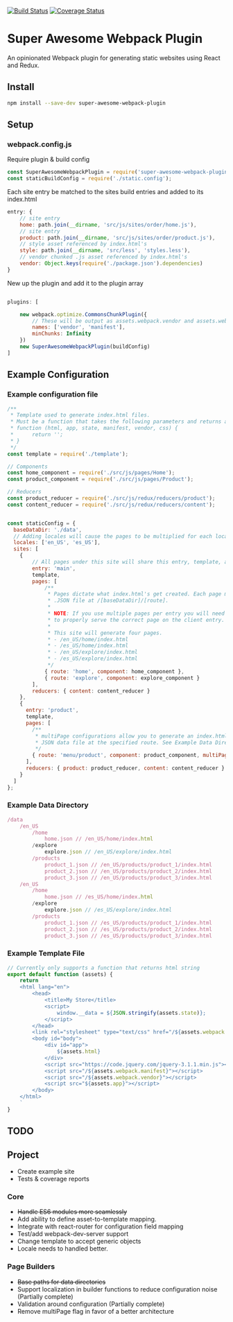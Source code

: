 [![Build Status](https://travis-ci.org/steven-haddix/super-awesome-webpack-plugin.svg?branch=master)](https://travis-ci.org/steven-haddix/super-awesome-webpack-plugin) [![Coverage Status](https://coveralls.io/repos/github/steven-haddix/super-awesome-webpack-plugin/badge.svg)](https://coveralls.io/github/steven-haddix/super-awesome-webpack-plugin)

# Super Awesome Webpack Plugin
An opinionated Webpack plugin for generating static websites using React and Redux.

## Install
```bash
npm install --save-dev super-awesome-webpack-plugin
```

## Setup


### webpack.config.js
Require plugin & build config
```javascript
const SuperAwesomeWebpackPlugin = require('super-awesome-webpack-plugin');
const staticBuildConfig = require('./static.config');
```
Each site entry be matched to the sites build entries and added to its index.html
```javascript
entry: {
    // site entry
    home: path.join(__dirname, 'src/js/sites/order/home.js'),
    // site entry
    product: path.join(__dirname, 'src/js/sites/order/product.js'),
    // style asset referenced by index.html's
    style: path.join(__dirname, 'src/less', 'styles.less'),
    // vendor chunked .js asset referenced by index.html's
    vendor: Object.keys(require('./package.json').dependencies)
}
```
New up the plugin and add it to the plugin array
```javascript

plugins: [

    new webpack.optimize.CommonsChunkPlugin({
        // These will be output as assets.webpack.vendor and assets.webpack.manifest in the template
        names: ['vendor', 'manifest'],
        minChunks: Infinity
    })
    new SuperAwesomeWebpackPlugin(buildConfig)
]
```
## Example Configuration

### Example configuration file
```javascript
/**
 * Template used to generate index.html files.
 * Must be a function that takes the following parameters and returns a string
 * function (html, app, state, manifest, vendor, css) {
 *      return '';
 * }
 */
const template = require('./template');

// Components
const home_component = require('./src/js/pages/Home');
const product_component = require('./src/js/pages/Product');

// Reducers
const product_reducer = require('./src/js/redux/reducers/product');
const content_reducer = require('./src/js/redux/reducers/content');


const staticConfig = {
  baseDataDir: './data',
  // Adding locales will cause the pages to be multiplied for each locale.
  locales: ['en_US', 'es_US'],
  sites: [
    {
        // All pages under this site will share this entry, template, and reducers
        entry: 'main',
        template,
        pages: [
            /**
             * Pages dictate what index.html's get created. Each page must have a matching
             * .JSON file at /[baseDataDir]/[route].
             *
             * NOTE: If you use multiple pages per entry you will need to use something like react-router
             * to properly serve the correct page on the client entry.
             *
             * This site will generate four pages.
             * - /en_US/home/index.html
             * - /es_US/home/index.html
             * - /en_US/explore/index.html
             * - /es_US/explore/index.html
             */
            { route: 'home', component: home_component },
            { route: 'explore', component: explore_component }
        ],
        reducers: { content: content_reducer }
    },
    {
      entry: 'product',
      template,
      pages: [
        /**
         * multiPage configurations allow you to generate an index.html for each
         * JSON data file at the specified route. See Example Data Directory below.
         */
        { route: 'menu/product', component: product_component, multiPage: true },
      ],
      reducers: { product: product_reducer, content: content_reducer }
    }
  ]
};
```
### Example Data Directory
```javascript
/data
    /en_US
        /home
            home.json // /en_US/home/index.html
        /explore
            explore.json // /en_US/explore/index.html
        /products
            product_1.json // /en_US/products/product_1/index.html
            product_2.json // /en_US/products/product_2/index.html
            product_3.json // /en_US/products/product_3/index.html
    /en_US
        /home
            home.json // /es_US/home/index.html
        /explore
            explore.json // /es_US/explore/index.html
        /products
            product_1.json // /es_US/products/product_1/index.html
            product_2.json // /es_US/products/product_2/index.html
            product_3.json // /es_US/products/product_3/index.html
```
### Example Template File
```javascript
// Currently only supports a function that returns html string
export default function (assets) {
    return `
    <html lang="en">
        <head>
            <title>My Store</title>
            <script>
                window.__data = ${JSON.stringify(assets.state)};
            </script>
        </head>
        <link rel="stylesheet" type="text/css" href="/${assets.webpack.style.replace('js', 'css')}" />
        <body id="body">
            <div id="app">
                ${assets.html}
            </div>
            <script src="https://code.jquery.com/jquery-3.1.1.min.js"></script>
            <script src="/${assets.webpack.manifest}"></script>
            <script src="/${assets.webpack.vendor}"></script>
            <script src="${assets.app}"></script>
        </body>
    </html>
    `
}
```

## TODO
## Project
- Create example site
- Tests & coverage reports

### Core
- ~~Handle ES6 modules more seamlessly~~
- Add ability to define asset-to-template mapping.
- Integrate with react-router for configuration field mapping
- Test/add webpack-dev-server support
- Change template to accept generic objects
- Locale needs to handled better.

### Page Builders
- ~~Base paths for data directories~~
- Support localization in builder functions to reduce configuration noise (Partially complete)
- Validation around configuration (Partially complete)
- Remove multiPage flag in favor of a better architecture
